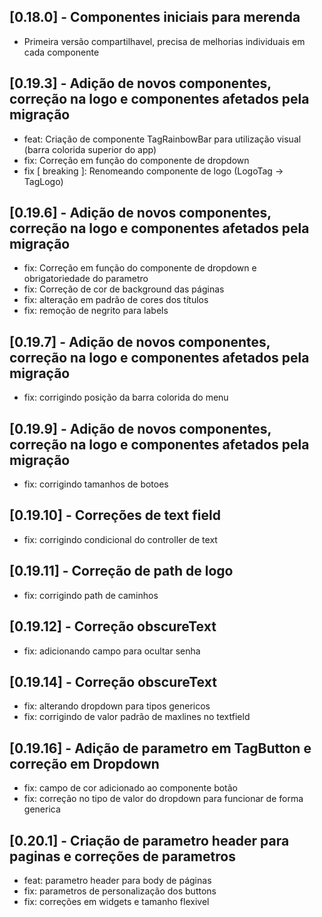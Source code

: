 ## [0.18.0] - Componentes iniciais para merenda

* Primeira versão compartilhavel, precisa de melhorias individuais em cada componente

## [0.19.3] - Adição de novos componentes, correção na logo e componentes afetados pela migração

* feat: Criação de componente TagRainbowBar para utilização visual (barra colorida superior do app)
* fix: Correção em função do componente de dropdown
* fix [ breaking ]: Renomeando componente de logo (LogoTag -> TagLogo)

## [0.19.6] - Adição de novos componentes, correção na logo e componentes afetados pela migração

* fix: Correção em função do componente de dropdown e obrigatoriedade do parametro
* fix: Correção de cor de background das páginas
* fix: alteração em padrão de cores dos títulos
* fix: remoção de negrito para labels

## [0.19.7] - Adição de novos componentes, correção na logo e componentes afetados pela migração

* fix: corrigindo posição da barra colorida do menu 

## [0.19.9] - Adição de novos componentes, correção na logo e componentes afetados pela migração

* fix: corrigindo tamanhos de botoes 

## [0.19.10] - Correções de text field

* fix: corrigindo condicional do controller de text 

## [0.19.11] - Correção de path de logo

* fix: corrigindo path de caminhos

## [0.19.12] - Correção obscureText

* fix: adicionando campo para ocultar senha

## [0.19.14] - Correção obscureText

* fix: alterando dropdown para tipos genericos
* fix: corrigindo de valor padrão de maxlines no textfield
## [0.19.16] - Adição de parametro em TagButton e correção em Dropdown

* fix: campo de cor adicionado ao componente botão 
* fix: correção no tipo de valor do dropdown para funcionar de forma generica

## [0.20.1] - Criação de parametro header para paginas e correções de parametros

* feat: parametro header para body de páginas
* fix: parametros de personalização dos buttons
* fix: correções em widgets e tamanho flexivel


